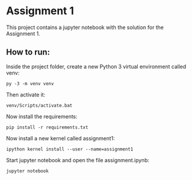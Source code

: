 # Assignment 1

This project contains a jupyter notebook with the solution for the Assignment 1.

## How to run:

Inside the project folder, create a new Python 3 virtual environment called venv:

``` py -3 -m venv venv ```

Then activate it:

``` venv/Scripts/activate.bat ```

Now install the requirements:

``` pip install -r requirements.txt ```

Now install a new kernel called assignment1:

``` ipython kernel install --user --name=assignment1 ```

Start jupyter notebook and open the file assignment.ipynb:

``` jupyter notebook ```
